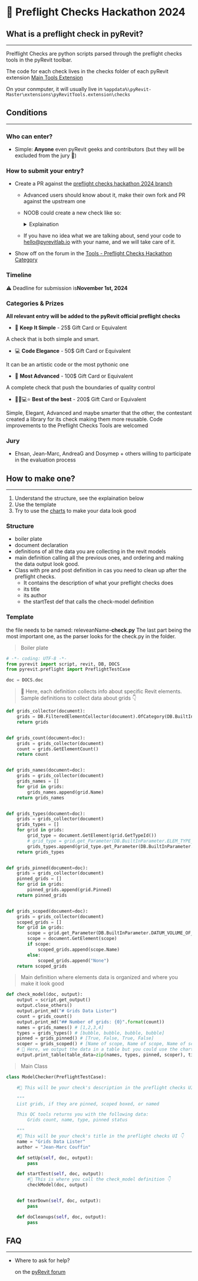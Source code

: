 # 🎉 Preflight Checks Hackathon 2024



## What is a preflight check in pyRevit?
___

Prelflight Checks are python scripts parsed through the preflight checks tools in the pyRevit toolbar.

The code for each check lives in the checks folder of each pyRevit extension 
[Main Tools Extension](https://github.com/pyrevitlabs/pyRevit/tree/Preflight-Checks_Hackathon_2024/extensions/pyRevitTools.extension/checks)


On your conmputer, it will usually live in `%appdata%\pyRevit-Master\extensions\pyRevitTools.extension\checks`

## Conditions
___

### Who can enter?

- Simple: **Anyone** even pyRevit geeks and contributors (but they will be excluded from the jury 🤔)

### How to submit your entry?

- Create a PR against the [preflight checks hackathon 2024 branch](https://github.com/pyrevitlabs/pyRevit/tree/Preflight-Checks_Hackathon_2024)
  - Advanced users should know about it, make their own fork and PR against the upstream one
  - NOOB could create a new check like so:

    <details>
    <summary>Explaination</summary>
  
      ![pfchckthn](https://github.com/user-attachments/assets/d33680aa-6335-4529-a1b6-c3abfdef7c47)

    </details>

  - If you have no idea what we are talking about, send your code to hello@pyrevitlab.io with your name, and we will take care of it.
- Show off on the forum in the [Tools - Preflight Checks Hackathon Category](https://discourse.pyrevitlabs.io/c/tools/hackathon-preflight-checks-2024/13)


### Timeline

⚠️ Deadline for submission is**November 1st, 2024**

### Categories & Prizes

**All relevant entry will be added to the pyRevit official preflight checks**

- 🤩 **Keep It Simple** - 25$ Gift Card or Equivalent

A check that is both simple and smart.

- 💻 **Code Elegance** - 50$ Gift Card or Equivalent

It can be an artistic code or the most pythonic one

- 🚀 **Most Advanced** - 100$ Gift Card or Equivalent

A complete check that push the boundaries of quality control

- 🧑‍🚀💻⭐ **Best of the best** - 200$ Gift Card or Equivalent

Simple, Elegant, Advanced and maybe smarter that the other, the contestant created a library for its check making them more reusable.
Code improvements to the Preflight Checks Tools are welcomed

### Jury

- Ehsan, Jean-Marc, AndreaG and Dosymep + others willing to participate in the evaluation process


## How to make one?
___

1. Understand the structure, see the explaination below
2. Use the template
3. Try to use the [charts](https://pyrevitlabs.notion.site/Visualizing-Data-fd778a0b67354ff581aa340619b87803#2c9df15f46874261b3f82b0602e092e2) to make your data look good

### Structure

- boiler plate
- document declaration
- definitions of all the data you are collecting in the revit models
- main definition calling all the previous ones, and ordering and making the data output look good.
- Class with pre and post definition in cas you need to clean up after the preflight checks.
  - It contains the description of what your preflight checks does
  - its title
  - its author
  - the startTest def that calls the check-model definition 

### Template

the file needs to be named: releveanName-**check.py**
The last part being the most important one, as the parser looks for the check.py in the folder.


>Boiler plate

```python
# -*- coding: UTF-8 -*-
from pyrevit import script, revit, DB, DOCS
from pyrevit.preflight import PreflightTestCase

doc = DOCS.doc
```

>🔦 Here, each definition collects info about specific Revit elements. Sample definitions to collect data about grids 👇
  
```python
def grids_collector(document):
    grids = DB.FilteredElementCollector(document).OfCategory(DB.BuiltInCategory.OST_Grids).WhereElementIsNotElementType()
    return grids


def grids_count(document=doc):
    grids = grids_collector(document)
    count = grids.GetElementCount()
    return count


def grids_names(document=doc):
    grids = grids_collector(document)
    grids_names = []
    for grid in grids:
        grids_names.append(grid.Name)
    return grids_names


def grids_types(document=doc):
    grids = grids_collector(document)
    grids_types = []
    for grid in grids:
        grid_type = document.GetElement(grid.GetTypeId())
        # grid_type = grid.get_Parameter(DB.BuiltInParameter.ELEM_TYPE_PARAM).AsElement()
        grids_types.append(grid_type.get_Parameter(DB.BuiltInParameter.SYMBOL_NAME_PARAM).AsString())
    return grids_types


def grids_pinned(document=doc):
    grids = grids_collector(document)
    pinned_grids = []
    for grid in grids:
        pinned_grids.append(grid.Pinned)
    return pinned_grids


def grids_scoped(document=doc):
    grids = grids_collector(document)
    scoped_grids = []
    for grid in grids:
        scope = grid.get_Parameter(DB.BuiltInParameter.DATUM_VOLUME_OF_INTEREST).AsElementId()
        scope = document.GetElement(scope)
        if scope:
            scoped_grids.append(scope.Name)
        else:
            scoped_grids.append("None")
    return scoped_grids
```

>Main definition where elements data is organized and where you make it look good
  
```python
def check_model(doc, output):
    output = script.get_output()
    output.close_others()
    output.print_md("# Grids Data Lister")
    count = grids_count()
    output.print_md("## Number of grids: {0}".format(count))
    names = grids_names() # [1,2,3,4]
    types = grids_types() # [bubble, bubble, bubble, bubble]
    pinned = grids_pinned() # [True, False, True, False]
    scoper = grids_scoped() # [Name of scope, Name of scope, Name of scope, Name of scope]
    # 🔦 Here, we output the data in a table but you could use the charts modules to get better looking dashboard like in the https://github.com/pyrevitlabs/pyRevit/blob/Preflight-Checks_Hackathon_2024/extensions/pyRevitTools.extension/checks/modelchecker_check.py
    output.print_table(table_data=zip(names, types, pinned, scoper), title="Grids", columns=["Name", "Type", "Pinned", "Scope Box"])
```

>Main Class

```python
class ModelChecker(PreflightTestCase):

    #🔦 This will be your check's description in the preflight checks UI 👇

    """
    List grids, if they are pinned, scoped boxed, or named

    This QC tools returns you with the following data:
        Grids count, name, type, pinned status

    """
    #🔦 This will be your check's title in the preflight checks UI 👇
    name = "Grids Data Lister"
    author = "Jean-Marc Couffin"

    def setUp(self, doc, output):
        pass

    def startTest(self, doc, output):
        #🔦 This is where you call the check_model definition 👇
        checkModel(doc, output)


    def tearDown(self, doc, output):
        pass

    def doCleanups(self, doc, output):
        pass
```

## FAQ
___

- Where to ask for help?

  on the [pyRevit forum](https://discourse.pyrevitlabs.io/)
  
